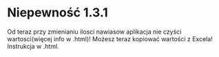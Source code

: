 # Niepewność 1.3.1
Od teraz przy zmienianiu ilosci nawiasow aplikacja nie czyści wartosci(więcej info w .html)!
Możesz teraz kopiować wartości z Excela! Instrukcja w .html.
